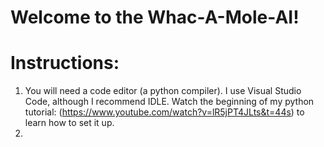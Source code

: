 # Welcome to the Whac-A-Mole-AI!
# Instructions:
1. You will need a code editor (a python compiler). I use Visual Studio Code, although I recommend IDLE. Watch the beginning of my python tutorial: (https://www.youtube.com/watch?v=lR5jPT4JLts&t=44s) to learn how to set it up.
2. 
